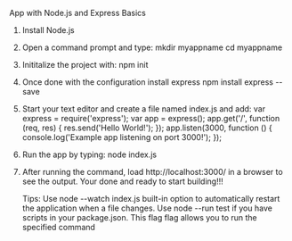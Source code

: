 App with Node.js and Express Basics

1. Install Node.js 
2. Open a command prompt and type: 
   mkdir myappname
   cd myappname
3. Inititalize the project with:
   npm init
4. Once done with the configuration install express
   npm install express --save
5. Start your text editor and create a file named index.js and add:
   var express = require('express');
   var app = express();
   app.get('/', function (req, res) {
   res.send('Hello World!');
   });
   app.listen(3000, function () {
   console.log('Example app listening on port 3000!');
   });
6. Run the app by typing:
   node index.js
7. After running the command, load http://localhost:3000/ in a browser to see the output.
   Your done and ready to start building!!!

   Tips: 
   Use node --watch index.js built-in option to automatically restart the application when a file changes.
   Use node --run test if you have scripts in your package.json. This flag flag allows you to run the specified command